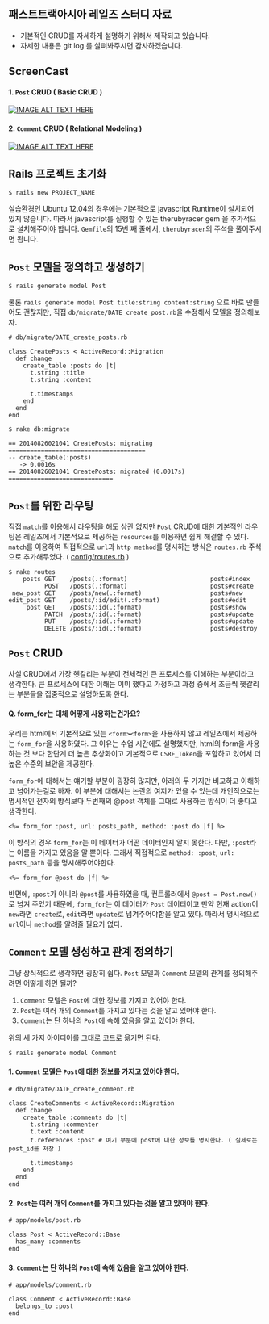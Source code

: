 패스트트랙아시아 레일즈 스터디 자료
---

* 기본적인 CRUD를 자세하게 설명하기 위해서 제작되고 있습니다.
* 자세한 내용은 git log 를 살펴봐주시면 감사하겠습니다.

ScreenCast
---
#### 1. `Post` CRUD ( Basic CRUD )
[![IMAGE ALT TEXT HERE](http://img.youtube.com/vi/pMi3JImoznM/0.jpg)](http://www.youtube.com/watch?v=pMi3JImoznM)

#### 2. `Comment` CRUD ( Relational Modeling )
[![IMAGE ALT TEXT HERE](http://img.youtube.com/vi/6C2hJP_wEWw/0.jpg)](http://www.youtube.com/watch?v=6C2hJP_wEWw)

Rails 프로젝트 초기화
---
```
$ rails new PROJECT_NAME
```

실습환경인 Ubuntu 12.04의 경우에는 기본적으로 javascript Runtime이 설치되어 있지 않습니다.
따라서 javascript를 실행할 수 있는 therubyracer gem 을 추가적으로 설치해주어야 합니다.
`Gemfile`의 15번 째 줄에서, `therubyracer`의 주석을 풀어주시면 됩니다.

`Post` 모델을 정의하고 생성하기
---
```
$ rails generate model Post
```

물론 `rails generate model Post title:string content:string` 으로 바로 만들어도 괜찮지만,
직접 `db/migrate/DATE_create_post.rb`을 수정해서 모델을 정의해보자.

```
# db/migrate/DATE_create_posts.rb

class CreatePosts < ActiveRecord::Migration
  def change
    create_table :posts do |t|
      t.string :title
      t.string :content

      t.timestamps
    end
  end
end
```

```
$ rake db:migrate

== 20140826021041 CreatePosts: migrating ======================================
-- create_table(:posts)
   -> 0.0016s
== 20140826021041 CreatePosts: migrated (0.0017s) =============================
```

`Post`를 위한 라우팅
---
직접 `match`를 이용해서 라우팅을 해도 상관 없지만 `Post` CRUD에 대한 기본적인 라우팅은 레일즈에서
기본적으로 제공하는 `resources`를 이용하면 쉽게 해결할 수 있다.
`match`를 이용하여 직접적으로 `url`과 `http method`를 명시하는 방식은 `routes.rb` 주석으로 추가해두었다.
( [config/routes.rb](https://github.com/dobestan/rails_fasttrackasia/blob/master/config/routes.rb) )

```
$ rake routes
    posts GET    /posts(.:format)                       posts#index
          POST   /posts(.:format)                       posts#create
 new_post GET    /posts/new(.:format)                   posts#new
edit_post GET    /posts/:id/edit(.:format)              posts#edit
     post GET    /posts/:id(.:format)                   posts#show
          PATCH  /posts/:id(.:format)                   posts#update
          PUT    /posts/:id(.:format)                   posts#update
          DELETE /posts/:id(.:format)                   posts#destroy
```

`Post` CRUD
---
사실 CRUD에서 가장 헷갈리는 부분이 전체적인 큰 프로세스를 이해하는 부분이라고 생각한다.
큰 프로세스에 대한 이해는 이미 했다고 가정하고 과정 중에서 조금씩 헷갈리는 부분들을 집중적으로
설명하도록 한다.


#### Q. form_for는 대체 어떻게 사용하는건가요?
우리는 html에서 기본적으로 있는 `<form><form>`을 사용하지 않고 레일즈에서 제공하는 `form_for`을 사용하였다.
그 이유는 수업 시간에도 설명했지만, html의 form을 사용하는 것 보다 한단계 더 높은 추상화이고 기본적으로
`CSRF_Token`을 포함하고 있어서 더 높은 수준의 보안을 제공한다.

`form_for`에 대해서는 얘기할 부분이 굉장히 많지만, 아래의 두 가지만 비교하고 이해하고 넘어가는걸로 하자.
이 부분에 대해서는 논란의 여지가 있을 수 있는데 개인적으로는 명시적인 전자의 방식보다
두번째의 @post 객체를 그대로 사용하는 방식이 더 좋다고 생각한다.

```
<%= form_for :post, url: posts_path, method: :post do |f| %>
```

이 방식의 경우 `form_for`는 이 데이터가 어떤 데이터인지 알지 못한다.
다만, `:post`라는 이름을 가지고 있음을 알 뿐이다.
그래서 직접적으로 `method: :post`, `url: posts_path` 등을 명시해주어야한다.

```
<%= form_for @post do |f| %>
```

반면에, `:post`가 아니라 `@post`를 사용하였을 때, 컨트롤러에서 `@post = Post.new()`로 넘겨 주었기 때문에,
`form_for`는 이 데이터가 `Post` 데이터이고 만약 현재 action이 `new`라면 `create`로,
`edit`라면 `update`로 넘겨주어야함을 알고 있다. 따라서 명시적으로 `url`이나 `method`를 알려줄 필요가 없다.


`Comment` 모델 생성하고 관계 정의하기
---
그냥 상식적으로 생각하면 굉장히 쉽다. `Post` 모델과 `Comment` 모델의 관계를 정의해주려면 어떻게 하면 될까?

1. `Comment` 모델은 `Post`에 대한 정보를 가지고 있어야 한다.
2. `Post`는 여러 개의 `Comment`를 가지고 있다는 것을 알고 있어야 한다.
3. `Comment`는 단 하나의 `Post`에 속해 있음을 알고 있어야 한다.

위의 세 가지 아이디어를 그대로 코드로 옮기면 된다.

```
$ rails generate model Comment
```

#### 1. `Comment` 모델은 `Post`에 대한 정보를 가지고 있어야 한다.
```
# db/migrate/DATE_create_comment.rb

class CreateComments < ActiveRecord::Migration
  def change
    create_table :comments do |t|
      t.string :commenter
      t.text :content
      t.references :post # 여기 부분에 post에 대한 정보를 명시한다. ( 실제로는 post_id를 저장 )

      t.timestamps
    end
  end
end
```

#### 2. `Post`는 여러 개의 `Comment`를 가지고 있다는 것을 알고 있어야 한다.
```
# app/models/post.rb

class Post < ActiveRecord::Base
  has_many :comments
end
```

#### 3. `Comment`는 단 하나의 `Post`에 속해 있음을 알고 있어야 한다.
```
# app/models/comment.rb

class Comment < ActiveRecord::Base
  belongs_to :post
end
```
